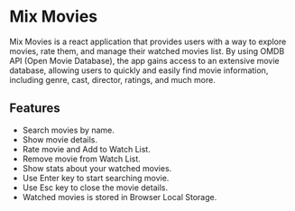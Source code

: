 # Mix Movies

Mix Movies is a react application that provides users with a way to explore movies, rate them, and manage their watched movies list. By using OMDB API (Open Movie Database), the app gains access to an extensive movie database, allowing users to quickly and easily find movie information, including genre, cast, director, ratings, and much more.

## Features

- Search movies by name.
- Show movie details.
- Rate movie and Add to Watch List.
- Remove movie from Watch List.
- Show stats about your watched movies.
- Use Enter key to start searching movie.
- Use Esc key to close the movie details.
- Watched movies is stored in Browser Local Storage.
